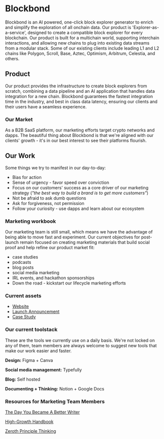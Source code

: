 # Blockbond
Blockbond is an AI powered, one-click block explorer generator to enrich and simplify the exploration of all onchain data. Our product is 'Explorer-as-a-service', designed to create a compatible block explorer for every blockchain.
Our product is built for a multichain world, supporting interchain interactions, and allowing new chains to plug into existing data streams from a modular stack. Some of our existing clients include leading L1 and L2 chains like Polygon, Scroll, Base, Aztec, Optimism, Arbitrum, Celestia, and others.

## Product
Our product provides the infrastructure to create block explorers from scratch, combining a data pipeline and an AI application that handles data integration for a new chain. Blockbond guarantees the fastest integration time in the industry, and best in class data latency, ensuring our clients and their users have a seamless experience.

### Our Market
As a B2B SaaS platform, our marketing efforts target crypto networks and dapps. The beautiful thing about Blockbond is that we're aligned with our clients' growth - it's in our best interest to see their platforms flourish.

## Our Work
Some things we try to manifest in our day-to-day:
- Bias for action
- Sense of urgency - favor speed over conviction
- Focus on our customers' success as a core driver of our marketing strategy (_"the best way to build a brand is to get more customers"_)
- Not be afraid to ask dumb questions
- Ask for forgiveness, not permission
- Follow your curiosity - use dapps and learn about our ecosystem

### Marketing workbook
Our marketing team is still small, which means we have the advantage of being able to move fast and experiment. Our current objectives for post-launch remain focused on creating marketing materials that build social proof and help refine our product market fit:
- case studies
- podcasts
- blog posts
- social media marketing
- IRL events, and hackathon sponsorships
- Down the road - kickstart our lifecycle marketing efforts

### Current assets
- [Website](https://www.figma.com/design/uEuQlAeMAMlxSDINyO2pon/Blockbond?node-id=0-1&t=1CWka1svKnWqWvQO-1)
- [Launch Announcement](https://yanayprop.notion.site/Blockbond-s-X-launch-thread-7820309d5e4a4cc5901490b1e0a9cb75?pvs=4)
- [Case Study](https://yanayprop.notion.site/Scroll-Leverages-Blockbond-to-Run-a-High-Performance-Block-Explorer-6af8ab38d6254b2d83ab04dcea25b913?pvs=4)

### Our current toolstack
These are the tools we currently use on a daily basis. We're not locked on any of them, team members are always welcome to suggest new tools that make our work easier and faster.

**Design:** Figma + Canva

**Social media management:** Typefully

**Blog:** Self hosted

**Documenting + Thinking:** Notion + Google Docs


### Resources for Marketing Team Members

[The Day You Became A Better Writer](https://dilbertblog.typepad.com/the_dilbert_blog/2007/06/the_day_you_bec.html)

[High-Growth Handbook](https://growth.eladgil.com/)

[Zeroth Principle Thinking](https://medium.com/future-literacy/zeroth-principles-thinking-9376d0b7e7f5)


